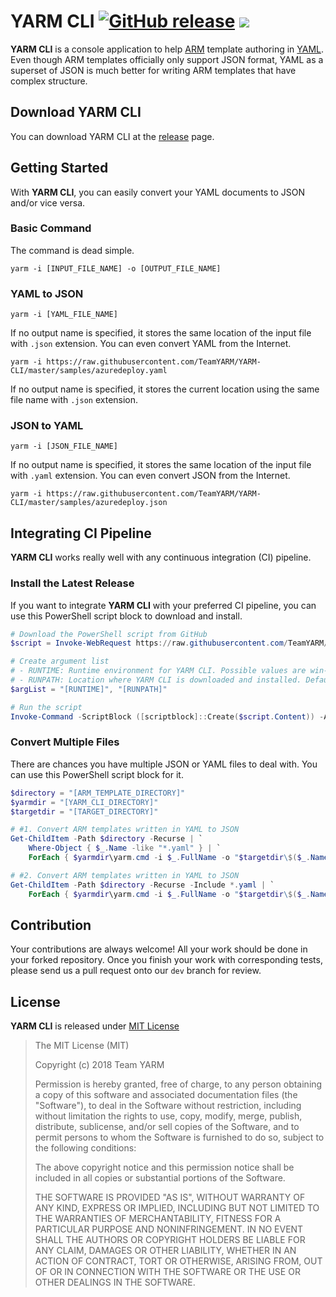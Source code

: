 # YARM CLI [![GitHub release](https://img.shields.io/github/release/TeamYARM/YARM-CLI.svg)](https://github.com/TeamYARM/YARM-CLI/releases) [![](https://img.shields.io/github/downloads/TeamYARM/YARM-CLI/latest/total.svg)](https://github.com/TeamYARM/YARM-CLI/releases) #

**YARM CLI** is a console application to help [ARM](https://docs.microsoft.com/en-us/azure/azure-resource-manager/) template authoring in [YAML](http://yaml.org/). Even though ARM templates officially only support JSON format, YAML as a superset of JSON is much better for writing ARM templates that have complex structure.


## Download YARM CLI ##

You can download YARM CLI at the [release](https://github.com/TeamYARM/YARM-CLI/releases) page.


## Getting Started ##

With **YARM CLI**, you can easily convert your YAML documents to JSON and/or vice versa.

### Basic Command ###

The command is dead simple.

```command
yarm -i [INPUT_FILE_NAME] -o [OUTPUT_FILE_NAME]
```


### YAML to JSON ###

```commmand
yarm -i [YAML_FILE_NAME]
```

If no output name is specified, it stores the same location of the input file with `.json` extension. You can even convert YAML from the Internet.

```commmand
yarm -i https://raw.githubusercontent.com/TeamYARM/YARM-CLI/master/samples/azuredeploy.yaml
```

If no output name is specified, it stores the current location using the same file name with `.json` extension.


### JSON to YAML ###

```commmand
yarm -i [JSON_FILE_NAME]
```

If no output name is specified, it stores the same location of the input file with `.yaml` extension. You can even convert JSON from the Internet.

```commmand
yarm -i https://raw.githubusercontent.com/TeamYARM/YARM-CLI/master/samples/azuredeploy.json
```


## Integrating CI Pipeline ##

**YARM CLI** works really well with any continuous integration (CI) pipeline.


### Install the Latest Release ##

If you want to integrate **YARM CLI** with your preferred CI pipeline, you can use this PowerShell script block to download and install.

```powershell
# Download the PowerShell script from GitHub
$script = Invoke-WebRequest https://raw.githubusercontent.com/TeamYARM/YARM-CLI/master/Download-Latest.ps1

# Create argument list
# - RUNTIME: Runtime environment for YARM CLI. Possible values are win-x64, linux-x64, osx-x64. Default is win-x64.
# - RUNPATH: Location where YARM CLI is downloaded and installed. Default is the current location where the script is running.
$argList = "[RUNTIME]", "[RUNPATH]"

# Run the script
Invoke-Command -ScriptBlock ([scriptblock]::Create($script.Content)) -ArgumentList $argList
```


### Convert Multiple Files ###

There are chances you have multiple JSON or YAML files to deal with. You can use this PowerShell script block for it.

```powershell
$directory = "[ARM_TEMPLATE_DIRECTORY]"
$yarmdir = "[YARM_CLI_DIRECTORY]"
$targetdir = "[TARGET_DIRECTORY]"

# #1. Convert ARM templates written in YAML to JSON
Get-ChildItem -Path $directory -Recurse | `
    Where-Object { $_.Name -like "*.yaml" } | `
    ForEach { $yarmdir\yarm.cmd -i $_.FullName -o "$targetdir\$($_.Name)".Replace(".yaml", ".json") }

# #2. Convert ARM templates written in YAML to JSON
Get-ChildItem -Path $directory -Recurse -Include *.yaml | `
    ForEach { $yarmdir\yarm.cmd -i $_.FullName -o "$targetdir\$($_.Name)".Replace(".yaml", ".json") }
```


## Contribution ##

Your contributions are always welcome! All your work should be done in your forked repository. Once you finish your work with corresponding tests, please send us a pull request onto our `dev` branch for review.


## License ##

**YARM CLI** is released under [MIT License](http://opensource.org/licenses/MIT)

> The MIT License (MIT)
>
> Copyright (c) 2018 Team YARM
> 
> Permission is hereby granted, free of charge, to any person obtaining a copy of this software and associated documentation files (the "Software"), to deal in the Software without restriction, including without limitation the rights to use, copy, modify, merge, publish, distribute, sublicense, and/or sell copies of the Software, and to permit persons to whom the Software is furnished to do so, subject to the following conditions:
> 
> The above copyright notice and this permission notice shall be included in all copies or substantial portions of the Software.
> 
> THE SOFTWARE IS PROVIDED "AS IS", WITHOUT WARRANTY OF ANY KIND, EXPRESS OR IMPLIED, INCLUDING BUT NOT LIMITED TO THE WARRANTIES OF MERCHANTABILITY, FITNESS FOR A PARTICULAR PURPOSE AND NONINFRINGEMENT. IN NO EVENT SHALL THE AUTHORS OR COPYRIGHT HOLDERS BE LIABLE FOR ANY CLAIM, DAMAGES OR OTHER LIABILITY, WHETHER IN AN ACTION OF CONTRACT, TORT OR OTHERWISE, ARISING FROM, OUT OF OR IN CONNECTION WITH THE SOFTWARE OR THE USE OR OTHER DEALINGS IN THE SOFTWARE.
